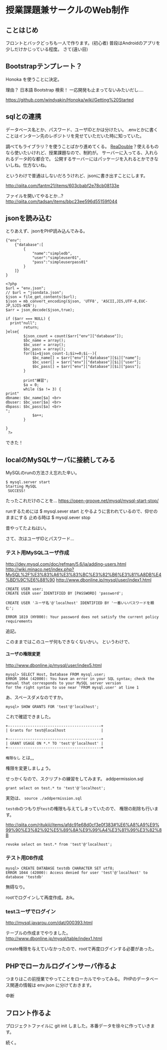 # 授業課題兼サークルのWeb制作
## ことはじめ
フロントとバックどっちも一人で作ります。(初心者)
普段はAndroidのアプリを少しだけかじっている程度。
さて(遠い目)

## Bootstrapテンプレート？
Honoka を使うことに決定。

理由？
日本語 Bootstrap 検索！
一応開発も止まってないみたいだし....

https://github.com/windyakin/Honoka/wiki/Getting%20Started

## sqlとの連携
データベース名とか、パスワード、ユーザIDとかは分けたい。
.envとかに書くことはインターン先のレポジトリを見せていただいた時に知っていた。

調べてもライブラリ？を使うことばかり進めてくる。
[ReaDouble](https://readouble.com/)？使えるものなら使いたいけれど、授業課題なので、制約が。
サーバーに入ってる、入れられるデータ的な都合で。
公開するサーバーにはパッケージを入れるとかできないしね。仕方ないね。

というわけで普通はしないだろうけれど、jsonに書き出すことにします。


http://qiita.com/fantm21/items/603cbabf2e78cb08133e

ファイルを開いてやるとか...?
http://qiita.com/tadsan/items/bbc23ee596d55159f044

## jsonを読み込む
とりあえず、jsonをPHP読み込んでみる。

```
{"env":
    {"database":[
        {
            "name":"simpledb",
            "user":"simpleuser01",
            "pass":"simpleuserpass01"
        }
    ]}
}

```


```
<?php
$url = "env.json";
// $url = "jsondata.json";
$json = file_get_contents($url);
$json = mb_convert_encoding($json, 'UTF8', 'ASCII,JIS,UTF-8,EUC-JP,SJIS-WIN');
$arr = json_decode($json,true);

if ($arr === NULL) {
  print"null";
        return;
}else{
        $json_count = count($arr["env"]["database"]);
        $bc_name = array();
        $bc_user = array();
        $bc_pass = array();
        for($i=$json_count-1;$i>=0;$i--){
            $bc_name[] = $arr["env"]["database"][$i]["name"];
            $bc_user[] = $arr["env"]["database"][$i]["user"];
            $bc_pass[] = $arr["env"]["database"][$i]["pass"];
        }

        print"練習";
        $a = 0;
        while ($a != 3) {
print"
dbname: $bc_name[$a] <br>
dbuser: $bc_user[$a] <br>
dbpass: $bc_pass[$a] <br>
";
            $a++;
        }

}
 ?>

```

できた！


## localのMySQLサーバに接続してみる
MySQLのrunの方法さえ忘れた辛い。

```
$ mysql.server start
Starting MySQL
 SUCCESS!
```
たったこれだけのことを...
https://open-groove.net/mysql/mysql-start-stop/

>>>
runするためには $ mysql.sever start とやるように言われているので、仰せのままにする
止める時は $ mysql.sever stop

昔やってたよねはい。

さて、次はユーザIDとパスワード...


### テスト用MySQLユーザ作成
http://dev.mysql.com/doc/refman/5.6/ja/adding-users.html
http://wiki.minaco.net/index.php?MySQL%2F%E3%83%A6%E3%83%BC%E3%82%B6%E3%81%A8DB%E4%BD%9C%E6%88%90
http://www.dbonline.jp/mysql/user/index1.html


```
CREATE USER user;
CREATE USER user IDENTIFIED BY [PASSWORD] 'password';
```

```
CREATE USER 'ユーザ名'@'localhost' IDENTIFIED BY '一番いいパスワードを頼む';
```

`ERROR 1819 (HY000): Your password does not satisfy the current policy requirements`

追記。

このままではこのユーザ何もできなくないかい。
というわけで、

#### ユーザの権限変更
http://www.dbonline.jp/mysql/user/index5.html

```
mysql> SELECT Host, Database FROM mysql.user;
ERROR 1064 (42000): You have an error in your SQL syntax; check the manual that corresponds to your MySQL server version
for the right syntax to use near 'FROM mysql.user' at line 1
```
あ、スペースダメなのですか。

```
mysql> SHOW GRANTS FOR 'test'@'localhost';
```

これで確認できました。
```
+------------------------------------------+
| Grants for test@localhost                |

+------------------------------------------+
| GRANT USAGE ON *.* TO 'test'@'localhost' |
+------------------------------------------+
```
`権限なし` とは,,,

権限を変更しましょう。

せっかくなので、スクリプトの練習をしてみます。
addpermission.sql
```
grant select on test.* to 'test'@'localhost';
```

実効は、
`source ./addpermission.sql`

`testdb`のつもりが`test`の権限も与えてしまっていたので、
権限の削除も行います。

http://qiita.com/ritukiii/items/afdc91e68d0cf3e0f383#%E6%A8%A9%E9%99%90%E3%82%92%E5%89%8A%E9%99%A4%E3%81%99%E3%82%8B

```
revoke select on test.* from 'test'@'localhost';
```

### テスト用DB作成
```
mysql> CREATE DATABASE testdb CHARACTER SET utf8;
ERROR 1044 (42000): Access denied for user 'test'@'localhost' to database 'testdb'
```
無碍なり。

rootでログインして再度作成。おk。

### testユーザでログイン
http://mysql.javarou.com/dat/000393.html

テーブルの作成までやりました。
http://www.dbonline.jp/mysql/table/index1.html

create権限を与えていなかったので、rootで再度ログインする必要があった。


## PHPでローカルログインサーバ作るよ
つまりはこの前授業でやってことをローカルでやってみる。
PHPのデータベース関連の情報は env.json に分けておきます。


中断

## フロント作るよ
プロジェクトファイルに git init しました。本番データを徐々に作っていきます。

続く。
